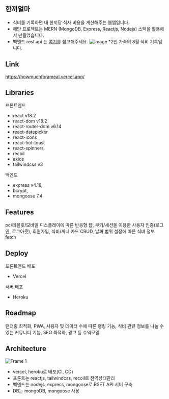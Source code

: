 ## 한끼얼마
- 식비를 기록하면 내 한끼당 식사 비용을 계산해주는 웹앱입니다.
- 해당 프로젝트는 MERN (MongoDB, Express, Reactjs, Nodejs) 스택을 활용해서 만들었습니다.
- 백엔드 rest api 는 [여기](https://github.com/keemkeeman/howmuchforameal-back-end)를 참고해주세요.
![image](https://github.com/keemkeeman/manstagram/assets/82154123/35718b42-bd11-446a-8519-a204eb28fcf2)
*2인 가족의 8월 식비 기록입니다.

## Link
https://howmuchforameal.vercel.app/

## Libraries
프론트엔드
- react v18.2
- react-dom v18.2
- react-router-dom v6.14
- react-datepicker
- react-icons
- react-hot-toast
- react-spinners
- recoil
- axios
- tailwindcss v3
  
백엔드
- express v4.18,
- bcrypt,
- mongoose 7.4

## Features
pc/테블릿/모바일 디스플레이에 따른 반응형 웹, 쿠키/세션을 이용한 사용자 인증(로그인, 로그아웃), 회원가입, 식비/끼니 카드 CRUD, 날짜 범위 설정에 따른 식비 정보 fetch

## Deploy
프론트엔드 배포
- Vercel
  
서버 배포
- Heroku

## Roadmap
랜더링 최적화, PWA, 사용자 및 데이터 수에 따른 랭킹 기능, 식비 관련 정보를 나눌 수 있는 커뮤니티 기능, SEO 최적화, 광고 등 수익모델

## Architecture
![Frame 1](https://github.com/keemkeeman/manstagram/assets/82154123/d99b2b57-6654-4db2-bdba-90ec4ef03afb)
- vercel, heroku로 배포(CI, CD)
- 프론트는 reactjs, tailwindcss, recoil로 전역상태관리
- 백엔드는 nodejs, express, mongoose로 RSET API 서버 구축
- DB는 mongoDB, mongoose 사용
